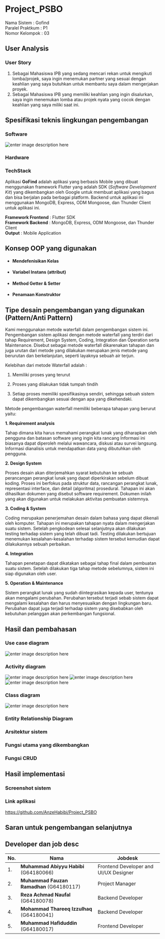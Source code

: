 # Project_PSBO
Nama Sistem : Gofind<br />
Paralel Praktkum : P1<br />
Nomor Kelompok : 03<br />

## User Analysis
### User Story
1. Sebagai Mahasiswa IPB yang sedang mencari rekan untuk mengikuti lomba/projek, saya ingin menemukan partner yang sesuai dengan keahlian yang saya butuhkan untuk membantu saya dalam mengerjakan proyek.
2. Sebagai Mahasiswa IPB yang memiliki keahlian yang ingin disalurkan, saya ingin menemukan lomba atau projek nyata yang cocok dengan keahlian yang saya miliki saat ini.

## Spesifikasi teknis lingkungan pengembangan
### Software
![enter image description here](https://scontent-sin6-2.xx.fbcdn.net/v/t1.15752-9/192647828_350186593197721_8066950454003592681_n.png?_nc_cat=103&ccb=1-3&_nc_sid=ae9488&_nc_eui2=AeGPTj6WD-XV0RKsPUJMasCGflueE4t0Zox-W54Ti3RmjN9r6CIfGDZwGMP0VwrIFcGp4dxjWdmoaDVaj6lGe7ds&_nc_ohc=-a1SxhVI6aIAX8BoG24&_nc_ht=scontent-sin6-2.xx&oh=3fe1a5df7e2c008ef12b0db9730b4c9c&oe=60DBF9B2)
### Hardware
### TechStack
Aplikasi **GoFind** adalah aplikasi yang berbasis Mobile yang dibuat menggunakan framework Flutter yang adalah SDK (_Software Development Kit_) yang dikembangkan oleh Google untuk membuat aplikasi yang bagus dan bisa berjalan pada berbagai platform. Backend untuk aplikasi ini menggunakan MongoDB, Express, ODM Mongoose, dan Thunder Client untuk aplikasi ini.

**Framework Frontend** : Flutter SDK<br />
**Framework Backend** : MongoDB, Express, ODM Mongoose, dan Thunder Client<br />
**Output** : Mobile Application<br />
## Konsep OOP yang digunakan
* #### Mendefenisikan Kelas
* #### Variabel Instans (attribut)
* #### Method Getter & Setter
* #### Penamaan Konstruktor

## Tipe desain pengembangan yang digunakan (Pattern/Anti Pattern)
Kami menggunakan metode waterfall dalam pengembangan sistem ini. Pengembangan sistem aplikasi dengan metode waterfall yang terdiri dari tahap Requirement, Design System, Coding, Integration dan Operation serta Maintenance. Disebut sebagai metode waterfall dikarenakan tahapan dan juga urutan dari metode yang dilakukan merupakan jenis metode yang berurutan dan berkelanjutan, seperti layaknya sebuah air terjun.

Kelebihan dari metode Waterfall adalah :

1.  Memiliki proses yang terurut
    
2.  Proses yang dilakukan tidak tumpah tindih
    
3.  Setiap proses memiliki spesifikasinya sendiri, sehingga sebuah sistem dapat dikembangkan sesuai dengan apa yang dikehendaki.
    

Metode pengembangan waterfall memiliki beberapa tahapan yang berurut yaitu:

**1.  Requirement analysis**
    

Tahap dimana kita harus memahami perangkat lunak yang diharapkan oleh pengguna dan batasan software yang ingin kita rancang Informasi ini biasanya dapat diperoleh melalui wawancara, diskusi atau survei langsung. Informasi dianalisis untuk mendapatkan data yang dibutuhkan oleh pengguna.

**2.  Design System**
    

Proses desain akan diterjemahkan syarat kebutuhan ke sebuah perancangan perangkat lunak yang dapat diperkirakan sebelum dibuat koding. Proses ini berfokus pada struktur data, rancangan perangkat lunak, representasi interface, dan detail (algoritma) prosedural. Tahapan ini akan dihasilkan dokumen yang disebut software requirement. Dokumen inilah yang akan digunakan untuk melakukan aktivitas pembuatan sistemnya.

**3.  Coding & System**
    

Coding merupakan penerjemahan desain dalam bahasa yang dapat dikenali oleh komputer. Tahapan ini merupakan tahapan nyata dalam mengerjakan suatu sistem. Setelah pengkodean selesai selanjutnya akan dilakukan testing terhadap sistem yang telah dibuat tadi. Testing dilakukan bertujuan menemukan kesalahan-kesalahan terhadap sistem tersebut kemudian dapat dilakukannya sebuah perbaikan.

**4.  Integration**
    

Tahapan penetapan dapat dikatakan sebagai tahap final dalam pembuatan suatu sistem. Setelah dilakukan tiga tahap metode sebelumnya, sistem ini siap digunakan oleh user.

**5.  Operation & Maintenance**
    

Sistem perangkat lunak yang sudah diintegrasikan kepada user, tentunya akan mengalami perubahan. Perubahan tersebut terjadi sebab sistem dapat mengalami kesalahan dan harus menyesuaikan dengan lingkungan baru. Perubahan dapat juga terjadi terhadap sistem yang disebabkan oleh kebutuhan pelanggan akan perkembangan fungsional.

## Hasil dan pembahasan

### Use case diagram
![enter image description here](https://scontent-sin6-3.xx.fbcdn.net/v/t1.15752-9/190739721_500564834426213_8908409490674910310_n.png?_nc_cat=106&ccb=1-3&_nc_sid=ae9488&_nc_eui2=AeG1b7Ol2W72ozxDSQdW0s43B8GS4hoal00HwZLiGhqXTaAzrLjC4f_FrAV_SgHMV46s2O0WihfEqCItYGyBdC-B&_nc_ohc=2zKuDMgqUJwAX_y2jNv&_nc_ht=scontent-sin6-3.xx&oh=05c9da7e3ee4d6872ba971d345768edc&oe=60DA8E0D)
### Activity diagram
![enter image description here](https://scontent-sin6-1.xx.fbcdn.net/v/t1.15752-9/191771040_165196392231468_6306552687355517317_n.png?_nc_cat=101&ccb=1-3&_nc_sid=ae9488&_nc_eui2=AeFxPFSVLdFh6Yb4CMCa0Uku7Lvx6QaX-irsu_HpBpf6KnV8L_9bOCYz-ApLglTJPlYC7eDm4De2Gmj0t303M_GM&_nc_ohc=zvt8I284Cd4AX-tr5T1&tn=xAo5jjmYoiaU7dPL&_nc_ht=scontent-sin6-1.xx&oh=6e073fcb7c73c4aafe95f0a774b188b4&oe=60DACACA)
![enter image description here](https://scontent-sin6-1.xx.fbcdn.net/v/t1.15752-9/191768009_384165572970675_1360656015580899056_n.png?_nc_cat=100&ccb=1-3&_nc_sid=ae9488&_nc_eui2=AeHqVJWEqKOBYHvhNXXu1w9rTR-lEaIYPM9NH6URohg8zxyu6Xn1MNxdDmbMu4KUIdImIzn_w_tzam1aYopKTn0A&_nc_ohc=GSz2xmmlaOMAX9zOr0o&_nc_ht=scontent-sin6-1.xx&oh=1f62cf4fda52935127020200f128fd07&oe=60DB875D)
![enter image description here](https://scontent-sin6-1.xx.fbcdn.net/v/t1.15752-9/190984691_771870333522544_2577144138558800129_n.png?_nc_cat=111&ccb=1-3&_nc_sid=ae9488&_nc_eui2=AeH7DO2i9dTRmzhbwuQoZFaL3930kDQtmH3f3fSQNC2YfVhE4TXbgjMhSnPFuwqxPUZJFQB4Eo1BHoD2A5I-yDNm&_nc_ohc=YXOboZmedFQAX8IbPJ8&_nc_ht=scontent-sin6-1.xx&oh=159096a4fbe0652cdb32bb1ab5d4874b&oe=60DA3AEA)
### Class diagram
![enter image description here](https://scontent-sin6-1.xx.fbcdn.net/v/t1.15752-9/191351829_144046597718112_8409705003102667686_n.png?_nc_cat=100&ccb=1-3&_nc_sid=ae9488&_nc_eui2=AeHOWFQO9nhi7AI_zn0V83Yqu0GVJTWEQkC7QZUlNYRCQO92TK1nAzWfeQPrZOkpZu9XhI1FffQwzslYO8Wg_jwo&_nc_ohc=qrK1M6EpCXQAX__BAcN&_nc_ht=scontent-sin6-1.xx&oh=024045a485279932aca5c0fa87c04053&oe=60D9FA80)
### Entity Relationship Diagram
### Arsitektur sistem
### Fungsi utama yang dikembangkan
### Fungsi CRUD

## Hasil implementasi
### Screenshot sistem
### Link aplikasi
https://github.com/AnzeHabibi/Project_PSBO
## Saran untuk pengembangan selanjutnya

## Developer dan job desc
|No.|Nama|Jobdesk|
|--|--|--|
|1.|**Muhammad Abiyyu Habibi** (G64180066)|Frontend Developer and UI/UX Designer|
|2.|**Muhammad Fauzan Ramadhan** (G64180117)|Project Manager|
|3.|**Reza Achmad Naufal** (G64180078)|Backend Developer|
|4.|**Mohammad Thareeq Izzulhaq** (G64180041)|Backend Developer|
|5.|**Muhammad Hafiduddin** (G64180017)|Frontend Developer|
